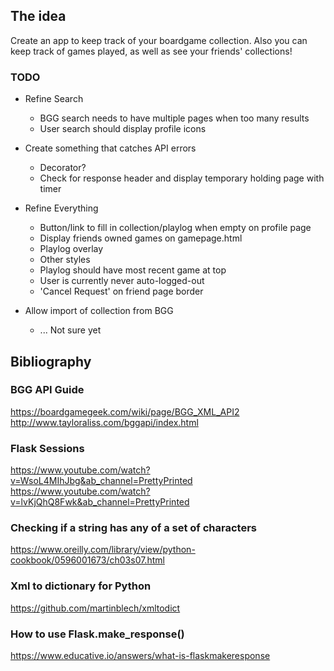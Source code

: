 ## The idea

Create an app to keep track of your boardgame collection. Also you can keep track of games played, as well as see your friends' collections!

### TODO
- Refine Search
    - BGG search needs to have multiple pages when too many results
    - User search should display profile icons

- Create something that catches API errors
    - Decorator?
    - Check for response header and display temporary holding page with timer

- Refine Everything
    - Button/link to fill in collection/playlog when empty on profile page
    - Display friends owned games on gamepage.html
    - Playlog overlay
    - Other styles
    - Playlog should have most recent game at top
    - User is currently never auto-logged-out
    - 'Cancel Request' on friend page border
    
- Allow import of collection from BGG
    - ... Not sure yet

## Bibliography

### BGG API Guide
https://boardgamegeek.com/wiki/page/BGG_XML_API2
http://www.tayloraliss.com/bggapi/index.html

### Flask Sessions
https://www.youtube.com/watch?v=WsoL4MIhJbg&ab_channel=PrettyPrinted
https://www.youtube.com/watch?v=lvKjQhQ8Fwk&ab_channel=PrettyPrinted

### Checking if a string has any of a set of characters
https://www.oreilly.com/library/view/python-cookbook/0596001673/ch03s07.html

### Xml to dictionary for Python
https://github.com/martinblech/xmltodict


### How to use Flask.make_response()
https://www.educative.io/answers/what-is-flaskmakeresponse